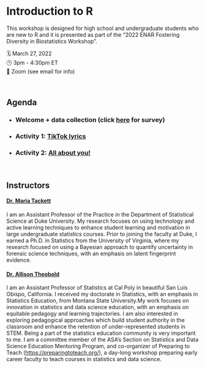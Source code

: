 Introduction to R
================

This workshop is designed for high school and undergraduate students who
are new to R and it is presented as part of the “2022 ENAR Fostering
Diversity in Biostatistics Workshop”.

🗓 March 27, 2022  
🕒 3pm - 4:30pm ET  
📌 Zoom (see email for info)

<br>

## Agenda

-   ### Welcome + data collection (click [here](https://forms.gle/tJHjPdDM5EusB3Fm6) for survey)

-   ### Activity 1: [TikTok lyrics](https://minecr.shinyapps.io/tiktok_lyrics/)

-   ### Activity 2: [All about you!](https://minecr.shinyapps.io/all_about_you/)

<br>

## Instructors

#### [Dr. Maria Tackett](https://www.mariatackett.net/)

I am an Assistant Professor of the Practice in the Department of
Statistical Science at Duke University. My research focuses on using
technology and active learning techniques to enhance student learning
and motivation in large undergraduate statistics courses. Prior to
joining the faculty at Duke, I earned a Ph.D. in Statistics from the
University of Virginia, where my research focused on using a Bayesian
approach to quantify uncertainty in forensic science techniques, with an
emphasis on latent fingerprint evidence.

#### [Dr. Allison Theobold](https://statistics.calpoly.edu/allison-theobold)

I am an Assistant Professor of Statistics at Cal Poly in beautiful San
Luis Obispo, California. I received my doctorate in Statistics, with an
emphasis in Statistics Education, from Montana State University.My work
focuses on innovation in statistics and data science education, with an
emphasis on equitable pedagogy and learning trajectories. I am also
interested in exploring pedagogical approaches which build student
authority in the classroom and enhance the retention of
under-represented students in STEM. Being a part of the statistics
education community is very important to me. I am a committee member of
the ASA’s Section on Statistics and Data Science Education Mentoring
Program, and co-organizer of Preparing to Teach
(<https://preparingtoteach.org/>), a day-long workshop preparing early
career faculty to teach courses in statistics and data science.
